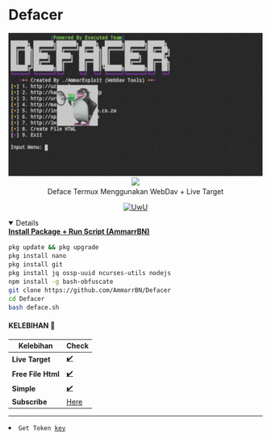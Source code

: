# Defacer
<p align="center">
<img src="https://github.com/AmmarrBN/Defacer/blob/main/IMG/20221117_213326.jpg"><br>
<img src="https://img.shields.io/static/v1?label=Author&color=green&message=./AmmarExploit &logo=Acclaim&logoColor=white&style=for-the-badge"><br>
Deface Termux Menggunakan WebDav + Live Target
<p align="center">
  <a href="https://github.com/AmmarrBN"><img src="http://readme-typing-svg.herokuapp.com?color=FFFFFF&center=true&vCenter=true&multiline=false&lines=Minimal+Kasi+Star+lah+kontol+!" alt="UwU">
</p>


<details open>
  <summary><strong> Install Package + Run Script (AmmarrBN)</strong></summary>

  ```bash
  pkg update && pkg upgrade
  pkg install nano
  pkg install git
  pkg install jq ossp-uuid ncurses-utils nodejs
  npm install -g bash-obfuscate
  git clone https://github.com/AmmarrBN/Defacer
  cd Defacer
  bash deface.sh
  ```
  </details>

#### KELEBIHAN 📍
| Kelebihan | Check |
|--------|--------|
| **Live Target** |[✔️](https://github.com/AmmarrBN) |
| **Free File Html** |[✔️](https://github.com/AmmarrBN) |
| **Simple** |[✔️](https://github.com/AmmarrBN) |
| **Subscribe** |[Here](https://youtube.com/channel/UCyxWbQIfP1ewwQou-gqZ2Iw) |
---------

<li><code>Get Token <a href="https://karyawan.co.id/GXENAwM46W">key</a></code></li>
